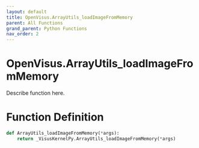 ```yaml
---
layout: default
title: OpenVisus.ArrayUtils_loadImageFromMemory
parent: All Functions
grand_parent: Python Functions
nav_order: 2
---
```


# OpenVisus.ArrayUtils_loadImageFromMemory

Describe function here.

# Function Definition

```python
def ArrayUtils_loadImageFromMemory(*args):
    return _VisusKernelPy.ArrayUtils_loadImageFromMemory(*args)
```